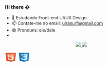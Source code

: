 ### Hi there �

- 🌱 Estudando Front-end UI/UX Design 
- 📫 Contate-me no email: uiranurf@gmail.com
- 😄 Pronouns: ele/dele
- 
<div align = "center">
  
<a href="https://github.com/UiranRibeiro">
    
<img height="180em" src="https://github-readme-stats.vercel.app/api?username=UiranRibeiro&show_icons=true&theme=dark&include_all_commits=true&count_private=true"/> 
                         
<img height="180em" src="https://github-readme-stats.vercel.app/api/top-langs/?username=UiranRibeiro&layout=compact&langs_count=7&theme=dark"/>

</div>
  
<div style = "display:inline-block"><br>
    <img align="center" alt="Uiran-html" height="30" width="40" src="https://raw.githubusercontent.com/devicons/devicon/master/icons/html5/html5-original.svg">
    <img align="center" alt="Uiran-Css" height="30" width="40" src="https://raw.githubusercontent.com/devicons/devicon/master/icons/css3/css3-original.svg">
   
</div>  
